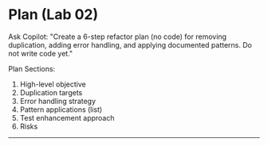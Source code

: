 # Plan (Lab 02)

Ask Copilot: "Create a 6-step refactor plan (no code) for removing duplication, adding error handling, and applying documented patterns. Do not write code yet."

Plan Sections:
1. High-level objective
2. Duplication targets
3. Error handling strategy
4. Pattern applications (list)
5. Test enhancement approach
6. Risks

---

